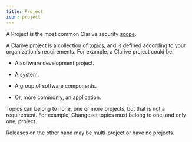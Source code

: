 ```yaml
---
title: Project
icon: project
---
```


A Project is the most common Clarive security [scope](concepts/scope).

A Clarive project is a collection of [topics](concepts/topic), and is defined according to your organization's requirements. For example, a Clarive project could be: 

-  A software development project. 

-  A system. 

-  A group of software components. 

-  Or, more commonly, an application.




Topics can belong to none, one or more projects, but that is not a requirement. 
For example, Changeset topics must belong to one, and only one, project.

Releases on the other hand may be multi-project or have no projects. 
